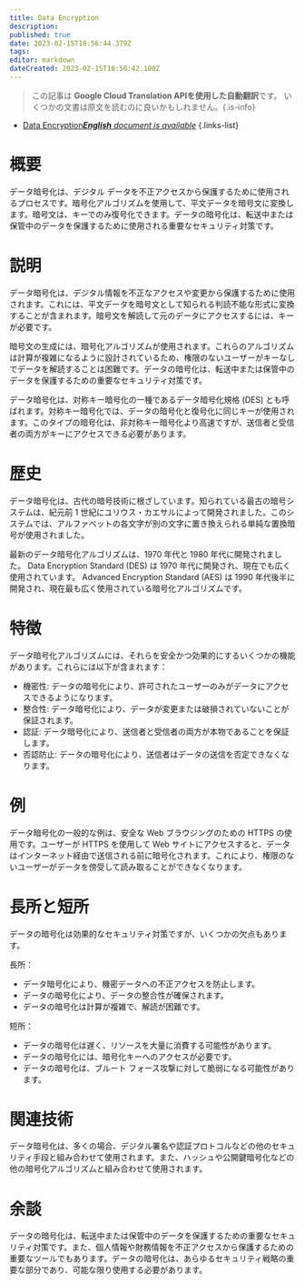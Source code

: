 ```yaml
---
title: Data Encryption
description: 
published: true
date: 2023-02-15T18:56:44.379Z
tags: 
editor: markdown
dateCreated: 2023-02-15T18:56:42.100Z
---
```


> この記事は **Google Cloud Translation APIを使用した自動翻訳**です。
いくつかの文書は原文を読むのに良いかもしれません。{.is-info}



- [Data Encryption***English** document is available*](/en/Knowledge-base/Dictionary/data-encryption)
{.links-list}


# 概要
データ暗号化は、デジタル データを不正アクセスから保護するために使用されるプロセスです。暗号化アルゴリズムを使用して、平文データを暗号文に変換します。暗号文は、キーでのみ復号化できます。データの暗号化は、転送中または保管中のデータを保護するために使用される重要なセキュリティ対策です。

# 説明
データ暗号化は、デジタル情報を不正なアクセスや変更から保護するために使用されます。これには、平文データを暗号文として知られる判読不能な形式に変換することが含まれます。暗号文を解読して元のデータにアクセスするには、キーが必要です。

暗号文の生成には、暗号化アルゴリズムが使用されます。これらのアルゴリズムは計算が複雑になるように設計されているため、権限のないユーザーがキーなしでデータを解読することは困難です。データの暗号化は、転送中または保管中のデータを保護するための重要なセキュリティ対策です。

データ暗号化は、対称キー暗号化の一種であるデータ暗号化規格 (DES) とも呼ばれます。対称キー暗号化では、データの暗号化と復号化に同じキーが使用されます。このタイプの暗号化は、非対称キー暗号化より高速ですが、送信者と受信者の両方がキーにアクセスできる必要があります。

# 歴史
データ暗号化は、古代の暗号技術に根ざしています。知られている最古の暗号システムは、紀元前 1 世紀にユリウス・カエサルによって開発されました。このシステムでは、アルファベットの各文字が別の文字に置き換えられる単純な置換暗号が使用されました。

最新のデータ暗号化アルゴリズムは、1970 年代と 1980 年代に開発されました。 Data Encryption Standard (DES) は 1970 年代に開発され、現在でも広く使用されています。 Advanced Encryption Standard (AES) は 1990 年代後半に開発され、現在最も広く使用されている暗号化アルゴリズムです。

# 特徴
データ暗号化アルゴリズムには、それらを安全かつ効果的にするいくつかの機能があります。これらには以下が含まれます：
- 機密性: データの暗号化により、許可されたユーザーのみがデータにアクセスできるようになります。
- 整合性: データ暗号化により、データが変更または破損されていないことが保証されます。
- 認証: データ暗号化により、送信者と受信者の両方が本物であることを保証します。
- 否認防止: データの暗号化により、送信者はデータの送信を否定できなくなります。

# 例
データ暗号化の一般的な例は、安全な Web ブラウジングのための HTTPS の使用です。ユーザーが HTTPS を使用して Web サイトにアクセスすると、データはインターネット経由で送信される前に暗号化されます。これにより、権限のないユーザーがデータを傍受して読み取ることができなくなります。

# 長所と短所
データの暗号化は効果的なセキュリティ対策ですが、いくつかの欠点もあります。

長所：
- データ暗号化により、機密データへの不正アクセスを防止します。
- データの暗号化により、データの整合性が確保されます。
- データの暗号化は計算が複雑で、解読が困難です。

短所：
- データの暗号化は遅く、リソースを大量に消費する可能性があります。
- データの暗号化には、暗号化キーへのアクセスが必要です。
- データの暗号化は、ブルート フォース攻撃に対して脆弱になる可能性があります。

# 関連技術
データ暗号化は、多くの場合、デジタル署名や認証プロトコルなどの他のセキュリティ手段と組み合わせて使用されます。また、ハッシュや公開鍵暗号化などの他の暗号化アルゴリズムと組み合わせて使用されます。

# 余談
データの暗号化は、転送中または保管中のデータを保護するための重要なセキュリティ対策です。また、個人情報や財務情報を不正アクセスから保護するための重要なツールでもあります。データの暗号化は、あらゆるセキュリティ戦略の重要な部分であり、可能な限り使用する必要があります。